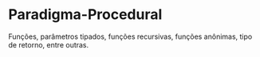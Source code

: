 # Paradigma-Procedural
Funções, parâmetros tipados, funções recursivas, funções anônimas, tipo de retorno, entre outras. 
